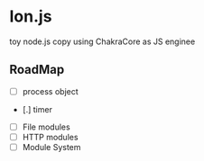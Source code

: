 # Ion.js

toy node.js copy using ChakraCore as JS enginee

## RoadMap
- [ ] process object
- [.] timer
- [ ] File modules
- [ ] HTTP modules
- [ ] Module System
